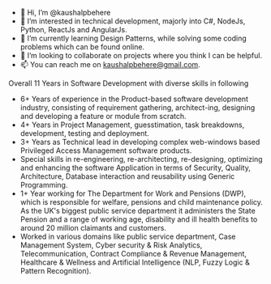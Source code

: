 - 👋 Hi, I’m @kaushalpbehere
- 👀 I’m interested in technical development, majorly into C#, NodeJs, Python, ReactJs and AngularJs. 
- 🌱 I’m currently learning Design Patterns, while solving some coding problems which can be found online.
- 💞️ I’m looking to collaborate on projects where you think I can be helpful. 
- 📫 You can reach me on kaushalpbehere@gmail.com.


Overall 11 Years in Software Development with diverse skills in following
 - 6+ Years of experience in the Product-based software development industry, consisting of requirement gathering,
architect-ing, designing and developing a feature or module from scratch.
 - 4+ Years in Project Management, guesstimation, task breakdowns, development, testing and deployment.
 - 3+ Years as Technical lead in developing complex web-windows based Privileged Access Management software products.
 - Special skills in re-engineering, re-architecting, re-designing, optimizing and enhancing the software Application in terms of
Security, Quality, Architecture, Database interaction and reusability using Generic Programming.
 - 1+ Year working for The Department for Work and Pensions (DWP), which is responsible for welfare, pensions and child maintenance policy. As the UK's biggest public service department it administers the State Pension and a range of working age, disability and ill health benefits to around 20 million claimants and customers.
- Worked in various domains like public service department, Case Management System, Cyber security & Risk Analytics, Telecommunication, Contract
Compliance & Revenue Management, Healthcare & Wellness and Artificial Intelligence (NLP, Fuzzy Logic & Pattern Recognition).

<!---
kaushalpbehere/kaushalpbehere is a ✨ special ✨ repository because its `README.md` (this file) appears on your GitHub profile.
You can click the Preview link to take a look at your changes.
--->
